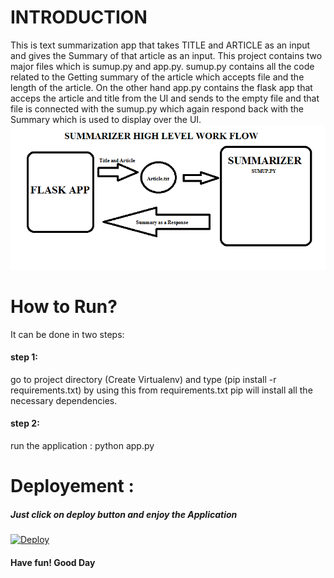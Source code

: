 <h1>INTRODUCTION</h1>
This is text summarization app that takes TITLE and ARTICLE as an input and gives the Summary of that article as an input. This project contains two major files which is sumup.py and app.py. sumup.py contains all the code related to the Getting summary of the article which accepts file and the length of the article. On the other hand app.py contains the flask app that acceps the article and title from the UI and sends to the empty file and that file is connected with the sumup.py which again respond back with the Summary which is used to display over the UI.
<img src="./WorkFlow.png" /> 

<h1>How to Run?</h1>
It can be done in two steps:
<h4>step 1:</h4> go to project directory (Create Virtualenv) and type (pip install -r requirements.txt) by using this from requirements.txt pip will install all the necessary dependencies.
<h4>step 2:</h4> run the application : python app.py

<h1>Deployement :</h1>
<h5>Just click on deploy button and enjoy the Application</h5>
<a href="https://heroku.com/deploy?template=https://github.com/cgqspider/Artificial-Intelligence-Personal/tree/master/Text-Summarizer">
  <img src="https://www.herokucdn.com/deploy/button.svg" alt="Deploy">
</a>
<h4>Have fun! Good Day</h4> 